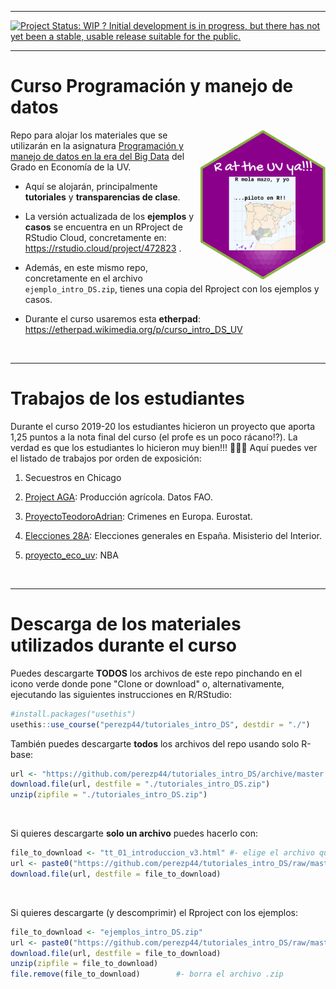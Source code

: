 ------------------------------------------------------------------------

[![Project Status: WIP ? Initial development is in progress, but there has not yet been a stable, usable release suitable for the public.](http://www.repostatus.org/badges/latest/wip.svg)](http://www.repostatus.org/#wip)

------------------------------------------------------------------------

# Curso Programación y manejo de datos 

<img src="/figs/mola-mazo.png" align="right" width="200" height="240"/>

Repo para alojar los materiales que se utilizarán en la asignatura [Programación y manejo de datos en la era del Big Data](https://webges.uv.es/uvGuiaDocenteWeb/guia?APP=uvGuiaDocenteWeb&ACTION=MOSTRARGUIA.M&MODULO=36494&CURSOACAD=2020&IDIOMA=C) del Grado en Economía de la UV.

- Aquí se alojarán, principalmente **tutoriales** y **transparencias de clase**. 

- La versión actualizada de los **ejemplos** y **casos** se encuentra en un RProject de RStudio Cloud, concretamente en: <https://rstudio.cloud/project/472823> . 

- Además, en este mismo repo, concretamente en el archivo `ejemplo_intro_DS.zip`, tienes una copia del Rproject con los ejemplos y casos.

- Durante el curso usaremos esta **etherpad**: <https://etherpad.wikimedia.org/p/curso_intro_DS_UV>

<br>

----------------------

# Trabajos de los estudiantes

Durante el curso 2019-20 los estudiantes hicieron un proyecto que aporta 1,25 puntos a la nota final del curso (el profe es un poco rácano⁉️). La verdad es que los estudiantes lo hicieron muy bien!!! 👏👏👏
Aquí puedes ver el listado de trabajos por orden de exposición:

1)  Secuestros en Chicago

2) [Project AGA](https://github.com/andreu2398/Project-AGA): Producción agrícola. Datos FAO. 

3) [ProyectoTeodoroAdrian](https://github.com/teodoromouniertebas/ProyectoTeodoroAdrian): Crimenes en Europa. Eurostat.

4) [Elecciones 28A](https://github.com/jcotanda/elecciones28a): Elecciones generales en España. Misisterio del Interior.

5) [proyecto_eco_uv](https://github.com/7antoniosegovia/proyecto_eco_uv/): NBA


<br>

---------------------

# Descarga de los materiales utilizados durante el curso

Puedes descargarte **TODOS** los archivos de este repo pinchando en el icono verde donde pone "Clone or download" o, alternativamente, ejecutando las siguientes instrucciones en R/RStudio:

```r
#install.packages("usethis") 
usethis::use_course("perezp44/tutoriales_intro_DS", destdir = "./")
```

También puedes descargarte **todos** los archivos del repo usando solo R-base:

```r
url <- "https://github.com/perezp44/tutoriales_intro_DS/archive/master.zip"
download.file(url, destfile = "./tutoriales_intro_DS.zip")
unzip(zipfile = "./tutoriales_intro_DS.zip")
```

<br>


Si quieres descargarte **solo un archivo** puedes hacerlo con:

```r
file_to_download <- "tt_01_introduccion_v3.html" #- elige el archivo que quieres bajarte
url <- paste0("https://github.com/perezp44/tutoriales_intro_DS/raw/master/", file_to_download)
download.file(url, destfile = file_to_download)
```

<br>

Si quieres descargarte (y descomprimir) el Rproject con los ejemplos:

```r
file_to_download <- "ejemplos_intro_DS.zip" 
url <- paste0("https://github.com/perezp44/tutoriales_intro_DS/raw/master/", file_to_download)
download.file(url, destfile = file_to_download)
unzip(zipfile = file_to_download)
file.remove(file_to_download)        #- borra el archivo .zip
```
